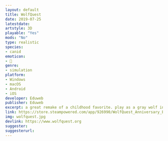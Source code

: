 ```yaml
---
layout: default
title: WolfQuest
date: 2019-07-25
latestdate: 
artstyle: 3D
playable: "Yes"
mods: "No"
type: realistic
species: 
- canid
emoticon:
- 🐺
genre: 
- simulation
platform:
- Windows
- macOS
- Android
- iOS
developer: Eduweb
publisher: Eduweb
excerpt: a great remake of a childhood favorite. play as a gray wolf in Yellowstone National Park in this realistic 3d life simulation game.
link: https://store.steampowered.com/app/926990/WolfQuest_Anniversary_Edition/?curator_clanid=44641011
img: wolfquest.jpg
devlink: https://www.wolfquest.org
suggester: 
suggesterurl: 
---
```


